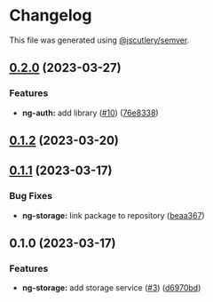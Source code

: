 # Changelog

This file was generated using [@jscutlery/semver](https://github.com/jscutlery/semver).

## [0.2.0](https://github.com/zupit-it/zupit-angular/compare/ng-storage-0.1.2...ng-storage-0.2.0) (2023-03-27)


### Features

* **ng-auth:** add library ([#10](https://github.com/zupit-it/zupit-angular/issues/10)) ([76e8338](https://github.com/zupit-it/zupit-angular/commit/76e8338d10bee7ec9d7028a9d842b76f491fb7f3))

## [0.1.2](https://github.com/zupit-it/zupit-angular/compare/ng-storage-0.1.1...ng-storage-0.1.2) (2023-03-20)

## [0.1.1](https://github.com/zupit-it/zupit-angular/compare/ng-storage-0.1.0...ng-storage-0.1.1) (2023-03-17)


### Bug Fixes

* **ng-storage:** link package to repository ([beaa367](https://github.com/zupit-it/zupit-angular/commit/beaa36780dbf9dfe7f1410c2040daf4e93f89ddc))

## 0.1.0 (2023-03-17)


### Features

* **ng-storage:** add storage service ([#3](https://github.com/zupit-it/zupit-angular/issues/3)) ([d6970bd](https://github.com/zupit-it/zupit-angular/commit/d6970bd7da2008a3e4302af91fb6b04df83dde0e))
